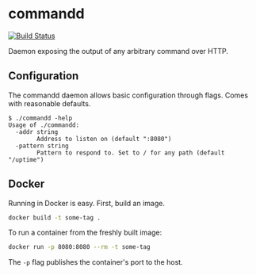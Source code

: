 # commandd

[![Build Status](https://travis-ci.com/epels/commandd.svg?token=fFCsEza59TasaQuy6qDV&branch=master)](https://travis-ci.com/epels/commandd)

Daemon exposing the output of any arbitrary command over HTTP.

## Configuration
The commandd daemon allows basic configuration through flags. Comes with reasonable defaults.
 
```
$ ./commandd -help
Usage of ./commandd:
  -addr string
    	Address to listen on (default ":8080")
  -pattern string
    	Pattern to respond to. Set to / for any path (default "/uptime")
```

## Docker
Running in Docker is easy. First, build an image.

```bash
docker build -t some-tag .
```

To run a container from the freshly built image:

```bash
docker run -p 8080:8080 --rm -t some-tag
```

The `-p` flag publishes the container's port to the host.
